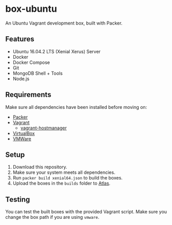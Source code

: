 # box-ubuntu

An Ubuntu Vagrant development box, built with Packer.

## Features

- Ubuntu 16.04.2 LTS (Xenial Xerus) Server
- Docker
- Docker Compose
- Git
- MongoDB Shell + Tools
- Node.js

## Requirements

Make sure all dependencies have been installed before moving on:

  - [Packer](http://www.packer.io/)
  - [Vagrant](http://vagrantup.com/)
    - [vagrant-hostmanager](https://github.com/devopsgroup-io/vagrant-hostmanager/)
  - [VirtualBox](https://www.virtualbox.org/)
  - [VMWare](http://www.vmware.com/products/fusion.html)

## Setup

1. Download this repository.
1. Make sure your system meets all dependencies.
1. Run `packer build xenial64.json` to build the boxes.
1. Upload the boxes in the `builds` folder to [Atlas](https://atlas.hashicorp.com).

## Testing

You can test the built boxes with the provided Vagrant script. Make sure you change the box path if you are using `vmware`.
